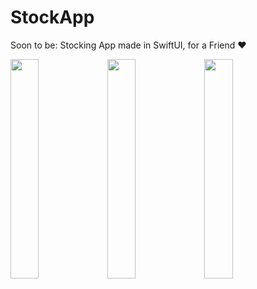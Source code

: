 # StockApp
Soon to be: Stocking App made in SwiftUI, for a Friend ❤️

<img src="https://user-images.githubusercontent.com/12212744/144765705-3f65be8a-2a9e-4807-9ed9-edf77e51012f.PNG" width="30%" height="30%"> <img src="https://user-images.githubusercontent.com/12212744/144765699-5e8abc00-ab83-4036-91e9-2ac3ebf9bc02.PNG" width="30%" height="30%"> <img src="https://user-images.githubusercontent.com/12212744/144767931-c45066a5-cf8b-4dd3-a3e2-626e35907b96.PNG"  width="30%" height="30%">

